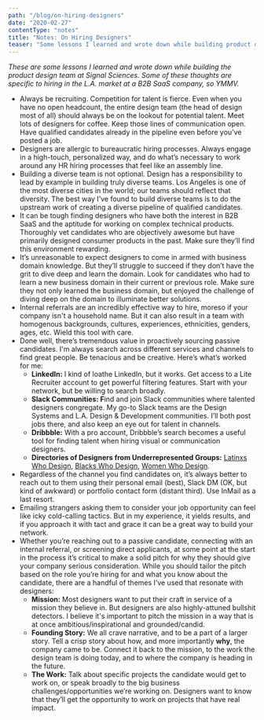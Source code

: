 ```yaml
---
path: "/blog/on-hiring-designers"
date: "2020-02-27"
contentType: "notes"
title: "Notes: On Hiring Designers"
teaser: "Some lessons I learned and wrote down while building product design teams"
---
```


*These are some lessons I learned and wrote down while building the product design team at Signal Sciences. Some of these thoughts are specific to hiring in the L.A. market at a B2B SaaS company, so YMMV.*

- Always be recruiting. Competition for talent is fierce. Even when you have no open headcount, the entire design team (the head of design most of all) should always be on the lookout for potential talent. Meet lots of designers for coffee. Keep those lines of communication open. Have qualified candidates already in the pipeline even before you’ve posted a job.
- Designers are allergic to bureaucratic hiring processes. Always engage in a high-touch, personalized way, and do what’s necessary to work around any HR hiring processes that feel like an assembly line.
- Building a diverse team is not optional. Design has a responsibility to lead by example in building truly diverse teams. Los Angeles is one of the most diverse cities in the world; our teams should reflect that diversity. The best way I’ve found to build diverse teams is to do the upstream work of creating a diverse pipeline of qualified candidates.
- It can be tough finding designers who have both the interest in B2B SaaS and the aptitude for working on complex technical products. Thoroughly vet candidates who are objectively awesome but have primarily designed consumer products in the past. Make sure they’ll find this environment rewarding.
- It’s unreasonable to expect designers to come in armed with business domain knowledge. But they’ll struggle to succeed if they don’t have the grit to dive deep and learn the domain. Look for candidates who had to learn a new business domain in their current or previous role. Make sure they not only learned the business domain, but enjoyed the challenge of diving deep on the domain to illuminate better solutions.
- Internal referrals are an incredibly effective way to hire, moreso if your company isn't a household name. But it can also result in a team with homogenous backgrounds, cultures, experiences, ethnicities, genders, ages, etc. Wield this tool with care.
- Done well, there’s tremendous value in proactively sourcing passive candidates. I'm always search across different services and channels to find great people. Be tenacious and be creative. Here’s what’s worked for me:
    - **LinkedIn:** I kind of loathe LinkedIn, but it works. Get access to a Lite Recruiter account to get powerful filtering features. Start with your network, but be willing to search broadly.
    - **Slack Communities: F**ind and join Slack communities where talented designers congregate. My go-to Slack teams are the Design Systems and L.A. Design & Development communities. I’ll both post jobs there, and also keep an eye out for talent in channels.
    - **Dribbble:** With a pro account, Dribbble’s search becomes a useful tool for finding talent when hiring visual or communication designers.
    - **Directories of Designers from Underrepresented Groups:** [Latinxs Who Design](https://www.latinxswhodesign.com/), [Blacks Who Design](https://blackswho.design/), [Women Who Design](https://womenwho.design/).
- Regardless of the channel you find candidates on, it’s always better to reach out to them using their personal email (best), Slack DM (OK, but kind of awkward) or portfolio contact form (distant third). Use InMail as a last resort.
- Emailing strangers asking them to consider your job opportunity can feel like icky cold-calling tactics. But in my experience, it yields results, and if you approach it with tact and grace it can be a great way to build your network.
- Whether you’re reaching out to a passive candidate, connecting with an internal referral, or screening direct applicants, at some point at the start in the process it’s critical to make a solid pitch for why they should give your company serious consideration. While you should tailor the pitch based on the role you’re hiring for and what you know about the candidate, there are a handful of themes I’ve used that resonate with designers:
    - **Mission:** Most designers want to put their craft in service of a mission they believe in. But designers are also highly-attuned bullshit detectors. I believe it's important to pitch the mission in a way that is at once ambitious/inspirational and grounded/candid.
    - **Founding Story:** We all crave narrative, and to be a part of a larger story. Tell a crisp story about how, and more importantly **why**, the company came to be. Connect it back to the mission, to the work the design team is doing today, and to where the company is heading in the future.
    - **The Work:** Talk about specific projects the candidate would get to work on, or speak broadly to the big business challenges/opportunities we’re working on. Designers want to know that they’ll get the opportunity to work on projects that have real impact.